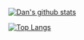 [![Dan's github stats](https://github-readme-stats.vercel.app/api?username=dscription)](https://github.com/dscription/github-readme-stats)

[![Top Langs](https://github-readme-stats.vercel.app/api/top-langs/?username=dscription)](https://github.com/dscription/github-readme-stats)
<!--
**dscription/dscription** is a ✨ _special_ ✨ repository because its `README.md` (this file) appears on your GitHub profile.

